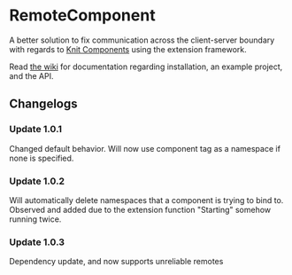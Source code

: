 # RemoteComponent

A better solution to fix communication across the client-server boundary with regards to [Knit Components](https://sleitnick.github.io/RbxUtil/api/Component) using the extension framework.

Read [the wiki](https://encodedvenom.github.io/RemoteComponent/) for documentation regarding installation, an example project, and the API.

## Changelogs

### Update 1.0.1
Changed default behavior. Will now use component tag as a namespace if none is specified.

### Update 1.0.2
Will automatically delete namespaces that a component is trying to bind to. Observed and added due to the extension function "Starting" somehow running twice.

### Update 1.0.3
Dependency update, and now supports unreliable remotes 
